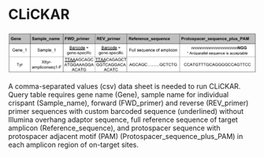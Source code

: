 # CLiCKAR

![Table2](www/sample_qery_table.png)

A comma-separated values (csv) data sheet is needed to run CLiCKAR. Query table requires gene name (Gene), 
sample name for individual crispant (Sample_name), forward (FWD_primer) 
and reverse (REV_primer) primer sequences with custom barcoded sequence (underlined) 
without Illumina overhang adaptor sequence, full reference sequence of target amplicon 
(Reference_sequence), and protospacer sequence with protospacer adjacent motif (PAM) 
(Protospacer_sequence_plus_PAM) in each amplicon region of on-target sites.

